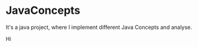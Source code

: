 JavaConcepts
============

It's a java project, where I implement different Java Concepts and analyse.

Hi
